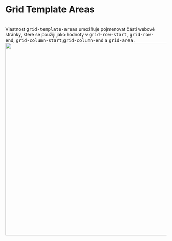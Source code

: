 # Grid Template Areas
<br>
Vlastnost <kbd>grid-template-areas</kbd> umožňuje pojmenovat části webové stránky, které se použijí jako hodnoty v <kbd>grid-row-start</kbd>, <kbd>grid-row-end</kbd>, <kbd>grid-column-start</kbd>,<kbd>grid-column-end</kbd> a <kbd>grid-area</kbd> . 

<img src="https://s3.us-west-2.amazonaws.com/secure.notion-static.com/44e14f02-9861-4346-8456-e870d2c48106/Untitled.png?X-Amz-Algorithm=AWS4-HMAC-SHA256&X-Amz-Content-Sha256=UNSIGNED-PAYLOAD&X-Amz-Credential=AKIAT73L2G45EIPT3X45%2F20221213%2Fus-west-2%2Fs3%2Faws4_request&X-Amz-Date=20221213T133743Z&X-Amz-Expires=86400&X-Amz-Signature=253422491b618393fa52e9ece073326640a68a9f382999244ea84f63dc0114d4&X-Amz-SignedHeaders=host&response-content-disposition=filename%3D%22Untitled.png%22&x-id=GetObject" width=600 class="rounded-lg mx-auto mt-10">

